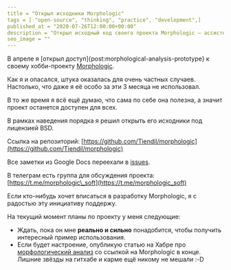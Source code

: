 ```yaml
---
title = "Открыл исходники Morphologic"
tags = [ "open-source", "thinking", "practice", "development",]
published_at = "2020-07-26T12:00:00+00:00"
description = "Открыл исходный код своего проекта Morphologic — ассистента принятия решений."
seo_image = ""
---
```


В апреле я [открыл доступ]{post:morphological-analysis-prototype} к своему хобби-проекту [Morphologic](https://tiendil.github.io/morphologic/).

Как я и опасался, штука оказалась для очень частных случаев. Настолько, что даже я её особо за эти 3 месяца не использовал.

В то же время я всё ещё думаю, что сама по себе она полезна, а значит проект останется доступен для всех.

В рамках наведения порядка я решил открыть его исходники под лицензией BSD.

Ссылка на репозиторий: [https://github.com/Tiendil/morphologic](https://github.com/Tiendil/morphologic)

Все заметки из Google Docs переехали в [issues](https://github.com/Tiendil/morphologic/issues).

В телеграм есть группа для обсуждения проекта: [https://t.me/morphologic\_soft](https://t.me/morphologic_soft)

Если кто-нибудь хочет вписаться в разработку Morphologic, я с радостью эту инициативу поддержу.

На текущий момент планы по проекту у меня следующие:

- Ждать, пока он мне **реально и сильно** понадобится, чтобы получить интересный пример использования.
- Если будет настроение, опубликую статью на Хабре про [морфологический анализ](https://en.wikipedia.org/wiki/Morphological_analysis_(problem-solving)) со ссылкой на Morphologic в конце. Лишние звёзды на гитхабе и карме ещё никому не мешали :-D
